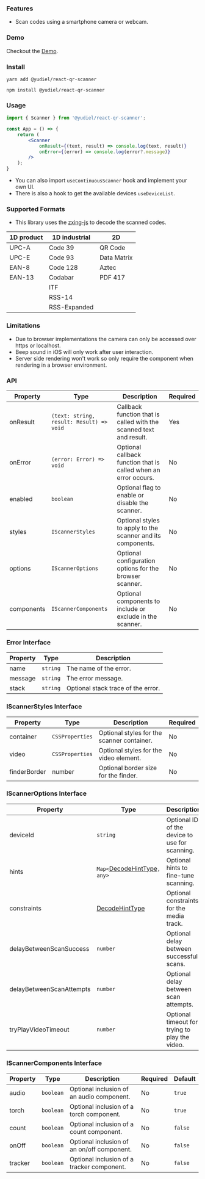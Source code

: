 ### Features

- Scan codes using a smartphone camera or webcam.

### Demo

Checkout the [Demo](https://yudielcurbelo.github.io/react-qr-scanner/).

### Install

    yarn add @yudiel/react-qr-scanner

    npm install @yudiel/react-qr-scanner

### Usage

```jsx
import { Scanner } from '@yudiel/react-qr-scanner';

const App = () => {
    return (
        <Scanner
            onResult={(text, result) => console.log(text, result)}
            onError={(error) => console.log(error?.message)}
        />
    );
}
```

- You can also import `useContinuousScanner` hook and implement your own UI.
- There is also a hook to get the available devices `useDeviceList`.

### Supported Formats

- This library uses the [zxing-js](https://github.com/zxing-js/library) to decode the scanned codes.

| 1D product | 1D industrial | 2D          |
|------------|---------------|-------------|
| UPC-A      | Code 39       | QR Code     |
| UPC-E      | Code 93       | Data Matrix |
| EAN-8      | Code 128      | Aztec       |
| EAN-13     | Codabar       | PDF 417     |
|            | ITF           |             |
|            | RSS-14        |             |
|            | RSS-Expanded  |             |

### Limitations

- Due to browser implementations the camera can only be accessed over https or localhost.
- Beep sound in iOS will only work after user interaction.
- Server side rendering won't work so only require the component when rendering in a browser environment.

### API

| Property   | Type                                     | Description                                                        | Required |
|------------|------------------------------------------|--------------------------------------------------------------------|----------|
| onResult   | `(text: string, result: Result) => void` | Callback function that is called with the scanned text and result. | Yes      |
| onError    | `(error: Error) => void`                 | Optional callback function that is called when an error occurs.    | No       |
| enabled    | `boolean`                                | Optional flag to enable or disable the scanner.                    | No       |
| styles     | `IScannerStyles`                         | Optional styles to apply to the scanner and its components.        | No       |
| options    | `IScannerOptions`                        | Optional configuration options for the browser scanner.            | No       |
| components | `IScannerComponents`                     | Optional components to include or exclude in the scanner.          | No       |

### Error Interface

| Property | Type     | Description                        |
|----------|----------|------------------------------------|
| name     | `string` | The name of the error.             |
| message  | `string` | The error message.                 |
| stack    | `string` | Optional stack trace of the error. |

### IScannerStyles Interface

| Property     | Type            | Description                                | Required |
|--------------|-----------------|--------------------------------------------|----------|
| container    | `CSSProperties` | Optional styles for the scanner container. | No       |
| video        | `CSSProperties` | Optional styles for the video element.     | No       |
| finderBorder | number          | Optional border size for the finder.       | No       |

### IScannerOptions Interface

| Property                 | Type                                                                                                       | Description                                    | Required | Default     |
|--------------------------|------------------------------------------------------------------------------------------------------------|------------------------------------------------|----------|-------------|
| deviceId                 | `string`                                                                                                   | Optional ID of the device to use for scanning. | No       | `undefined` |
| hints                    | `Map<`[DecodeHintType](https://zxing.github.io/zxing/apidocs/com/google/zxing/DecodeHintType.html)`, any>` | Optional hints to fine-tune scanning.          | No       | `undefined` |
| constraints              | [DecodeHintType](https://developer.mozilla.org/en-US/docs/Web/API/MediaTrackConstraints)                   | Optional constraints for the media track.      | No       | `{...}`     |
| delayBetweenScanSuccess  | `number`                                                                                                   | Optional delay between successful scans.       | No       | `500`       |
| delayBetweenScanAttempts | `number`                                                                                                   | Optional delay between scan attempts.          | No       | `500`       |
| tryPlayVideoTimeout      | `number`                                                                                                   | Optional timeout for trying to play the video. | No       | `500`       |

### IScannerComponents Interface

| Property | Type      | Description                                | Required | Default |
|----------|-----------|--------------------------------------------|----------|---------|
| audio    | `boolean` | Optional inclusion of an audio component.  | No       | `true`  |
| torch    | `boolean` | Optional inclusion of a torch component.   | No       | `true`  |
| count    | `boolean` | Optional inclusion of a count component.   | No       | `false` |
| onOff    | `boolean` | Optional inclusion of an on/off component. | No       | `false` |
| tracker  | `boolean` | Optional inclusion of a tracker component. | No       | `false` |
